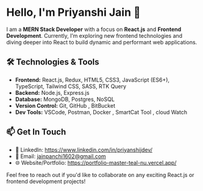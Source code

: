 # Hello, I'm Priyanshi Jain 👋

I am a **MERN Stack Developer** with a focus on **React.js** and **Frontend Development**. Currently, I’m exploring new frontend technologies and diving deeper into React to build dynamic and performant web applications.

## 🛠️ Technologies & Tools
- **Frontend:** React.js, Redux, HTML5, CSS3, JavaScript (ES6+), TypeScript, Tailwind CSS, SASS, RTK Query
- **Backend:** Node.js, Express.js
- **Database:** MongoDB, Postgres, NoSQL
- **Version Control:** Git, GitHub , BitBucket
- **Dev Tools:** VSCode, Postman, Docker , SmartCat Tool , cloud Watch

## 📫 Get In Touch
- 🔗 LinkedIn: https://www.linkedin.com/in/priyanshijdev/
- 📧 Email: jainpanchi1602@gmail.com
- 🌐 Website/Portfolio: https://portfolio-master-teal-nu.vercel.app/

Feel free to reach out if you'd like to collaborate on any exciting React.js or frontend development projects!

